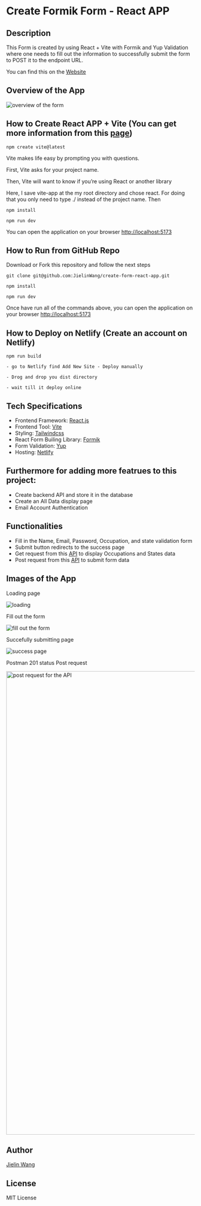 # Create Formik Form - React APP

## Description

This Form is created by using React + Vite with Formik and Yup Validation where one needs to fill out the information to successfully submit the form to POST it to the endpoint URL. 

You can find this on the [Website](https://create-form-react-app.netlify.app/)

## Overview of the App

![overview of the form](https://user-images.githubusercontent.com/94776104/221974807-fea7c5a2-3782-482f-8a1c-336a8fb70b01.gif)

## How to Create React APP + Vite (You can get more information from this [page](https://scrimba.com/articles/create-react-app-with-vite/))

```
npm create vite@latest
```
Vite makes life easy by prompting you with questions.

First, Vite asks for your project name.

Then, Vite will want to know if you’re using React or another library

Here, I save vite-app at the my root directory and chose react. For doing that you only need to type ./ instead of the project name. Then
```
npm install

npm run dev

```
You can open the application on your browser [http://localhost:5173](http://localhost:5173)

## How to Run from GitHub Repo

Download or Fork this repository and follow the next steps
```
git clone git@github.com:JielinWang/create-form-react-app.git

npm install

npm run dev
```

Once have run all of the commands above, you can open the application on your browser [http://localhost:5173](http://localhost:5173)

## How to Deploy on Netlify (Create an account on Netlify)

```
npm run build

- go to Netlify find Add New Site - Deploy manually

- Drog and drop you dist directory 

- wait till it deploy online 
```


## Tech Specifications

- Frontend Framework: [React.js](https://reactjs.org)
- Frontend Tool: [Vite](https://vitejs.dev/)
- Styling: [Tailwindcss](https://tailwindcss.com/)
- React Form Builing Library: [Formik](https://formik.org/)
- Form Validation: [Yup](https://www.npmjs.com/package/yup)
- Hosting: [Netlify](https://www.netlify.com/)



## Furthermore for adding more featrues to this project:

- Create backend API and store it in the database 
- Create an All Data display page 
- Email Account Authentication


## Functionalities

- Fill in the Name, Email, Password, Occupation, and state validation form
- Submit button redirects to the success page
- Get request from this [API](https://frontend-take-home.fetchrewards.com/form) to display Occupations and States data
- Post request from this [API](https://frontend-take-home.fetchrewards.com/form) to submit form data

## Images of the App

Loading page

![loading](https://user-images.githubusercontent.com/94776104/221975765-8d934ce0-ad41-4046-9753-0fd904023ad7.gif)

Fill out the form

![fill out the form](https://user-images.githubusercontent.com/94776104/221975950-63b585e8-f77e-47ca-8d25-5695b761aa24.gif)

Succefully submitting page 

![success page](https://user-images.githubusercontent.com/94776104/221976131-26f4127b-1161-48ca-844e-462a3696a820.gif)

Postman 201 status Post request

<img width="1239" alt="post request for the API" src="https://user-images.githubusercontent.com/94776104/221977646-6ce76a0b-553e-401e-91ce-e813f09eec05.png">

## Author
[Jielin Wang](https://www.linkedin.com/in/jielinwang-/)

## License

MIT License


